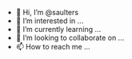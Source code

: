 - 👋 Hi, I’m @saulters
- 👀 I’m interested in ...
- 🌱 I’m currently learning ...
- 💞️ I’m looking to collaborate on ...
- 📫 How to reach me ...

<!---
saulters/saulters is a ✨ special ✨ repository because its `README.md` (this file) appears on your GitHub profile.
You can click the Preview link to take a look at your changes.
--->
